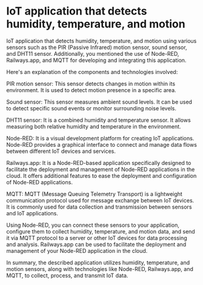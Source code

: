#  IoT application that detects humidity, temperature, and motion
 IoT application that detects humidity, temperature, and motion using various sensors such as the PIR (Passive Infrared) motion sensor, sound sensor, and DHT11 sensor. Additionally, you mentioned the use of Node-RED, Railways.app, and MQTT for developing and integrating this application.

Here's an explanation of the components and technologies involved:

PIR motion sensor: This sensor detects changes in motion within its environment. It is used to detect motion presence in a specific area.

Sound sensor: This sensor measures ambient sound levels. It can be used to detect specific sound events or monitor surrounding noise levels.

DHT11 sensor: It is a combined humidity and temperature sensor. It allows measuring both relative humidity and temperature in the environment.

Node-RED: It is a visual development platform for creating IoT applications. Node-RED provides a graphical interface to connect and manage data flows between different IoT devices and services.

Railways.app: It is a Node-RED-based application specifically designed to facilitate the deployment and management of Node-RED applications in the cloud. It offers additional features to ease the deployment and configuration of Node-RED applications.

MQTT: MQTT (Message Queuing Telemetry Transport) is a lightweight communication protocol used for message exchange between IoT devices. It is commonly used for data collection and transmission between sensors and IoT applications.

Using Node-RED, you can connect these sensors to your application, configure them to collect humidity, temperature, and motion data, and send it via MQTT protocol to a server or other IoT devices for data processing and analysis. Railways.app can be used to facilitate the deployment and management of your Node-RED application in the cloud.

In summary, the described application utilizes humidity, temperature, and motion sensors, along with technologies like Node-RED, Railways.app, and MQTT, to collect, process, and transmit IoT data.
